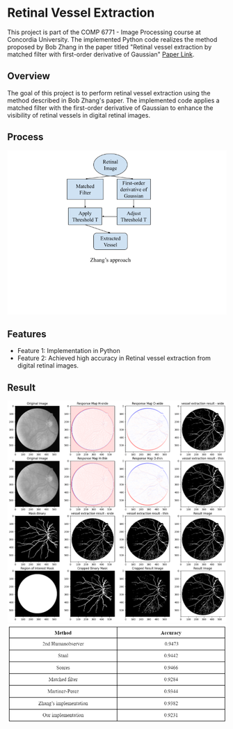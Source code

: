 # Retinal Vessel Extraction

This project is part of the COMP 6771 - Image Processing course at Concordia University. The implemented Python code realizes the method proposed by Bob Zhang in the paper titled "Retinal vessel extraction by matched filter with first-order derivative of Gaussian" [Paper Link](https://www.sciencedirect.com/science/article/abs/pii/S0010482510000302).


## Overview

The goal of this project is to perform retinal vessel extraction using the method described in Bob Zhang's paper. The implemented code applies a matched filter with the first-order derivative of Gaussian to enhance the visibility of retinal vessels in digital retinal images.
## Process

![Process Chart](report/process%20chart.png)

## Features
- Feature 1: Implementation in Python
- Feature 2: Achieved high accuracy in Retinal vessel extraction from digital retinal images.

## Result

![Result Image](report/result_1.png)
![Accuracy](report/accuracy%20comparison.png)
